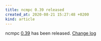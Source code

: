 ```yaml
---
title: ncmpc 0.39 released
created_at: 2020-08-21 15:27:48 +0200
kind: article
---
```


ncmpc [0.39](http://www.musicpd.org/download/ncmpc/0/ncmpc-0.39.tar.xz) has been released.
[Change log](https://raw.githubusercontent.com/MusicPlayerDaemon/ncmpc/v0.39/NEWS)

